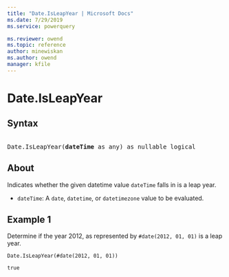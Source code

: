```yaml
---
title: "Date.IsLeapYear | Microsoft Docs"
ms.date: 7/29/2019
ms.service: powerquery

ms.reviewer: owend
ms.topic: reference
author: minewiskan
ms.author: owend
manager: kfile
---
```

# Date.IsLeapYear

## Syntax

<pre>  
Date.IsLeapYear(<b>dateTime</b> as any) as nullable logical 
</pre>
  
## About  
Indicates whether the given datetime value `dateTime` falls in is a leap year. <ul> <li><code>dateTime</code>: A <code>date</code>, <code>datetime</code>, or <code>datetimezone</code> value to be evaluated.</li> </ul>

## Example 1
Determine if the year 2012, as represented by `#date(2012, 01, 01)` is a leap year.

```powerquery-m
Date.IsLeapYear(#date(2012, 01, 01))
```

`true`
